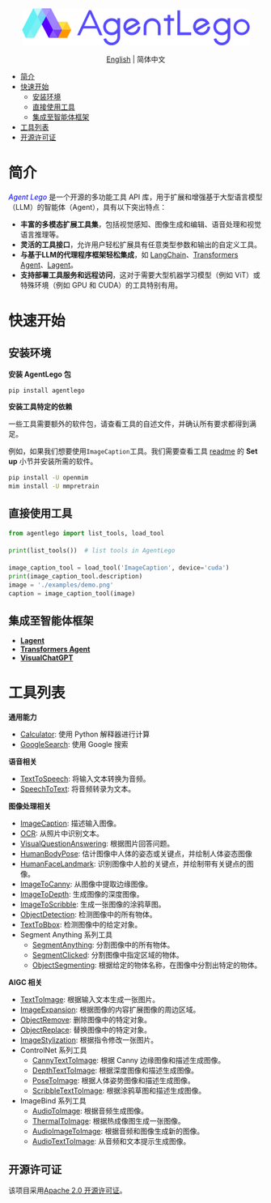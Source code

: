 <div align="center">
<img src="docs/src/agentlego-logo.png" width="450"/>
</div>

<div align="center">

[English](./README.md) | 简体中文

</div>

- [简介](#简介)
- [快速开始](#快速开始)
  - [安装环境](#安装环境)
  - [直接使用工具](#直接使用工具)
  - [集成至智能体框架](#集成至智能体框架)
- [工具列表](#工具列表)
- [开源许可证](#开源许可证)

# 简介

<span style="color:blue"> *Agent Lego* </span> 是一个开源的多功能工具 API 库，用于扩展和增强基于大型语言模型（LLM）的智能体（Agent），具有以下突出特点：

- **丰富的多模态扩展工具集**，包括视觉感知、图像生成和编辑、语音处理和视觉语言推理等。
- **灵活的工具接口**，允许用户轻松扩展具有任意类型参数和输出的自定义工具。
- **与基于LLM的代理程序框架轻松集成**，如 [LangChain](https://github.com/langchain-ai/langchain)、[Transformers Agent](https://huggingface.co/docs/transformers/transformers_agents)、[Lagent](https://github.com/InternLM/lagent)。
- **支持部署工具服务和远程访问**，这对于需要大型机器学习模型（例如 ViT）或特殊环境（例如 GPU 和 CUDA）的工具特别有用。

# 快速开始

## 安装环境

**安装 AgentLego 包**

```shell
pip install agentlego
```

**安装工具特定的依赖**

一些工具需要额外的软件包，请查看工具的自述文件，并确认所有要求都得到满足。

例如，如果我们想要使用`ImageCaption`工具。我们需要查看工具 [readme](agentlego/tools/image_text/README.md#ImageCaption) 的 **Set up** 小节并安装所需的软件。

```bash
pip install -U openmim
mim install -U mmpretrain
```

## 直接使用工具

```Python
from agentlego import list_tools, load_tool

print(list_tools())  # list tools in AgentLego

image_caption_tool = load_tool('ImageCaption', device='cuda')
print(image_caption_tool.description)
image = './examples/demo.png'
caption = image_caption_tool(image)
```

## 集成至智能体框架

- [**Lagent**](examples/lagent_example.py)
- [**Transformers Agent**](examples/hf_agent/hf_agent_example.py)
- [**VisualChatGPT**](examples/visual_chatgpt/visual_chatgpt.py)

# 工具列表

**通用能力**

- [Calculator](agentlego/tools/calculator/README.md): 使用 Python 解释器进行计算
- [GoogleSearch](agentlego/tools/search/README.md): 使用 Google 搜索

**语音相关**

- [TextToSpeech](agentlego/tools/speech_text/README.md#TextToSpeech): 将输入文本转换为音频。
- [SpeechToText](agentlego/tools/speech_text/README.md#SpeechToText): 将音频转录为文本。

**图像处理相关**

- [ImageCaption](agentlego/tools/image_text/README.md#ImageCaption): 描述输入图像。
- [OCR](agentlego/tools/ocr/README.md#OCR): 从照片中识别文本。
- [VisualQuestionAnswering](agentlego/tools/vqa/README.md#VisualQuestionAnswering): 根据图片回答问题。
- [HumanBodyPose](agentlego/tools/image_pose/README.md#HumanBodyPose): 估计图像中人体的姿态或关键点，并绘制人体姿态图像
- [HumanFaceLandmark](agentlego/tools/image_pose/README.md#HumanFaceLandmark): 识别图像中人脸的关键点，并绘制带有关键点的图像。
- [ImageToCanny](agentlego/tools/image_canny/README.md#ImageToCanny): 从图像中提取边缘图像。
- [ImageToDepth](agentlego/tools/image_depth/README.md#ImageToDepth): 生成图像的深度图像。
- [ImageToScribble](agentlego/tools/image_scribble/README.md#ImageToScribble): 生成一张图像的涂鸦草图。
- [ObjectDetection](agentlego/tools/object_detection/README.md#ObjectDetection): 检测图像中的所有物体。
- [TextToBbox](agentlego/tools/object_detection/README.md#TextToBbox): 检测图像中的给定对象。
- Segment Anything 系列工具
  - [SegmentAnything](agentlego/tools/segmentation/README.md#SegmentAnything): 分割图像中的所有物体。
  - [SegmentClicked](agentlego/tools/segmentation/README.md#SegmentClicked): 分割图像中指定区域的物体。
  - [ObjectSegmenting](agentlego/tools/segmentation/README.md#ObjectSegmenting): 根据给定的物体名称，在图像中分割出特定的物体。

**AIGC 相关**

- [TextToImage](agentlego/tools/image_text/README.md#TextToImage): 根据输入文本生成一张图片。
- [ImageExpansion](agentlego/tools/image_editing/README.md#ImageExpansion): 根据图像的内容扩展图像的周边区域。
- [ObjectRemove](agentlego/tools/image_editing/README.md#ObjectRemove): 删除图像中的特定对象。
- [ObjectReplace](agentlego/tools/image_editing/README.md#ObjectReplace): 替换图像中的特定对象。
- [ImageStylization](agentlego/tools/image_editing/README.md#ImageStylization): 根据指令修改一张图片。
- ControlNet 系列工具
  - [CannyTextToImage](agentlego/tools/image_canny/README.md#CannyTextToImage): 根据 Canny 边缘图像和描述生成图像。
  - [DepthTextToImage](agentlego/tools/image_depth/README.md#DepthTextToImage): 根据深度图像和描述生成图像。
  - [PoseToImage](agentlego/tools/image_pose/README.md#PoseToImage): 根据人体姿势图像和描述生成图像。
  - [ScribbleTextToImage](agentlego/tools/image_scribble/README.md#ScribbleTextToImage): 根据涂鸦草图和描述生成图像。
- ImageBind 系列工具
  - [AudioToImage](agentlego/tools/imagebind/README.md#AudioToImage): 根据音频生成图像。
  - [ThermalToImage](agentlego/tools/imagebind/README.md#ThermalToImage): 根据热成像图生成一张图像。
  - [AudioImageToImage](agentlego/tools/imagebind/README.md#AudioImageToImage): 根据音频和图像生成新的图像。
  - [AudioTextToImage](agentlego/tools/imagebind/README.md#AudioTextToImage): 从音频和文本提示生成图像。

## 开源许可证

该项目采用[Apache 2.0 开源许可证](LICENSE)。
